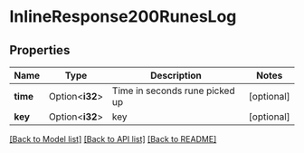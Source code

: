 # InlineResponse200RunesLog

## Properties

Name | Type | Description | Notes
------------ | ------------- | ------------- | -------------
**time** | Option<**i32**> | Time in seconds rune picked up | [optional]
**key** | Option<**i32**> | key | [optional]

[[Back to Model list]](../README.md#documentation-for-models) [[Back to API list]](../README.md#documentation-for-api-endpoints) [[Back to README]](../README.md)


